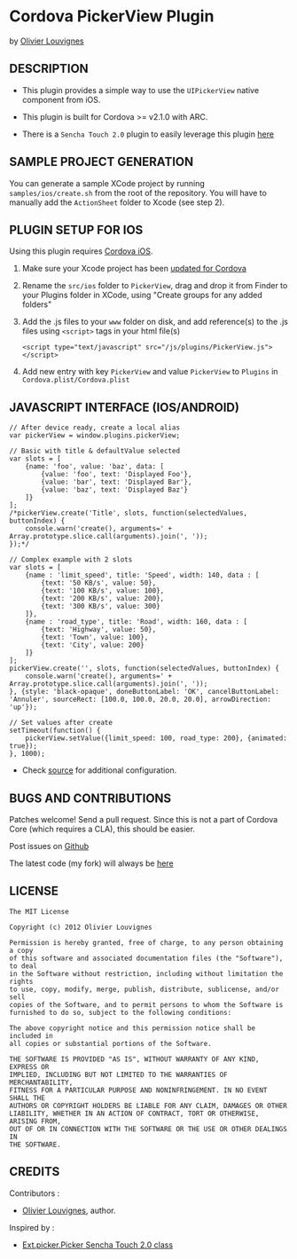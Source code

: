 # Cordova PickerView Plugin #
by [Olivier Louvignes](http://olouv.com)

## DESCRIPTION ##

* This plugin provides a simple way to use the `UIPickerView` native component from iOS.

* This plugin is built for Cordova >= v2.1.0 with ARC.

* There is a `Sencha Touch 2.0` plugin to easily leverage this plugin [here](https://github.com/mgcrea/sencha-touch-plugins/blob/master/CordovaPicker.js)

## SAMPLE PROJECT GENERATION ##

You can generate a sample XCode project by running `samples/ios/create.sh` from the root of the repository. You will have to manually add the `ActionSheet` folder to Xcode (see step 2).

## PLUGIN SETUP FOR IOS ##

Using this plugin requires [Cordova iOS](https://github.com/apache/incubator-cordova-ios).

1. Make sure your Xcode project has been [updated for Cordova](https://github.com/apache/incubator-cordova-ios/blob/master/guides/Cordova%20Upgrade%20Guide.md)
2. Rename the `src/ios` folder to `PickerView`, drag and drop it from Finder to your Plugins folder in XCode, using "Create groups for any added folders"
3. Add the .js files to your `www` folder on disk, and add reference(s) to the .js files using `<script>` tags in your html file(s)


    `<script type="text/javascript" src="/js/plugins/PickerView.js"></script>`


4. Add new entry with key `PickerView` and value `PickerView` to `Plugins` in `Cordova.plist/Cordova.plist`

## JAVASCRIPT INTERFACE (IOS/ANDROID) ##

    // After device ready, create a local alias
    var pickerView = window.plugins.pickerView;

    // Basic with title & defaultValue selected
    var slots = [
        {name: 'foo', value: 'baz', data: [
            {value: 'foo', text: 'Displayed Foo'},
            {value: 'bar', text: 'Displayed Bar'},
            {value: 'baz', text: 'Displayed Baz'}
        ]}
    ];
    /*pickerView.create('Title', slots, function(selectedValues, buttonIndex) {
        console.warn('create(), arguments=' + Array.prototype.slice.call(arguments).join(', '));
    });*/

    // Complex example with 2 slots
    var slots = [
        {name : 'limit_speed', title: 'Speed', width: 140, data : [
            {text: '50 KB/s', value: 50},
            {text: '100 KB/s', value: 100},
            {text: '200 KB/s', value: 200},
            {text: '300 KB/s', value: 300}
        ]},
        {name : 'road_type', title: 'Road', width: 160, data : [
            {text: 'Highway', value: 50},
            {text: 'Town', value: 100},
            {text: 'City', value: 200}
        ]}
    ];
    pickerView.create('', slots, function(selectedValues, buttonIndex) {
        console.warn('create(), arguments=' + Array.prototype.slice.call(arguments).join(', '));
    }, {style: 'black-opaque', doneButtonLabel: 'OK', cancelButtonLabel: 'Annuler', sourceRect: [100.0, 100.0, 20.0, 20.0], arrowDirection: 'up'});

    // Set values after create
    setTimeout(function() {
        pickerView.setValue({limit_speed: 100, road_type: 200}, {animated: true});
    }, 1000);

* Check [source](https://github.com/mgcrea/cordova-pickerview/tree/master/www/PickerView.js) for additional configuration.

## BUGS AND CONTRIBUTIONS ##

Patches welcome! Send a pull request. Since this is not a part of Cordova Core (which requires a CLA), this should be easier.

Post issues on [Github](https://github.com/mgcrea/cordova-pickerview/issues)

The latest code (my fork) will always be [here](https://github.com/mgcrea/cordova-pickerview/tree/master)

## LICENSE ##

    The MIT License

    Copyright (c) 2012 Olivier Louvignes

    Permission is hereby granted, free of charge, to any person obtaining a copy
    of this software and associated documentation files (the "Software"), to deal
    in the Software without restriction, including without limitation the rights
    to use, copy, modify, merge, publish, distribute, sublicense, and/or sell
    copies of the Software, and to permit persons to whom the Software is
    furnished to do so, subject to the following conditions:

    The above copyright notice and this permission notice shall be included in
    all copies or substantial portions of the Software.

    THE SOFTWARE IS PROVIDED "AS IS", WITHOUT WARRANTY OF ANY KIND, EXPRESS OR
    IMPLIED, INCLUDING BUT NOT LIMITED TO THE WARRANTIES OF MERCHANTABILITY,
    FITNESS FOR A PARTICULAR PURPOSE AND NONINFRINGEMENT. IN NO EVENT SHALL THE
    AUTHORS OR COPYRIGHT HOLDERS BE LIABLE FOR ANY CLAIM, DAMAGES OR OTHER
    LIABILITY, WHETHER IN AN ACTION OF CONTRACT, TORT OR OTHERWISE, ARISING FROM,
    OUT OF OR IN CONNECTION WITH THE SOFTWARE OR THE USE OR OTHER DEALINGS IN
    THE SOFTWARE.

## CREDITS ##

Contributors :

* [Olivier Louvignes](http://olouv.com), author.

Inspired by :

* [Ext.picker.Picker Sencha Touch 2.0 class](http://docs.sencha.com/touch/2-0/#!/api/Ext.picker.Picker)
